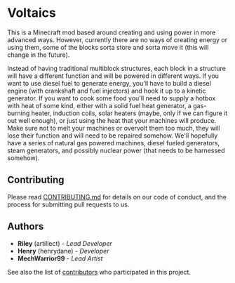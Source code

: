 # Voltaics

This is a Minecraft mod based around creating and using power in more advanced ways. However, currently there are no ways of creating energy or using them, some of the blocks sorta store and sorta move it (this will change in the future).

Instead of having traditional multiblock structures, each block in a structure will have a different function and will be powered in different ways. If you want to use diesel fuel to generate energy, you'll have to build a diesel engine (with crankshaft and fuel injectors) and hook it up to a kinetic generator. If you want to cook some food you'll need to supply a hotbox with heat of some kind, either with a solid fuel heat generator, a gas-burning heater, induction coils, solar heaters (maybe, only if we can figure it out well enough), or just using the heat that your machines will produce. Make sure not to melt your machines or overvolt them too much, they will lose their function and will need to be repaired somehow. We'll hopefully have a series of natural gas powered machines, diesel fueled generators, steam generators, and possibly nuclear power (that needs to be harnessed somehow).

## Contributing

Please read [CONTRIBUTING.md](CONTRIBUTING.md) for details on our code of conduct, and the process for submitting pull requests to us.

## Authors
* **Riley** (artillect) - *Lead Developer*
* **Henry** (henrydane) - *Developer*
* **MechWarrior99** - *Lead Artist*

See also the list of [contributors](https://github.com/reygrschel/Voltaics/contributors) who participated in this project.

